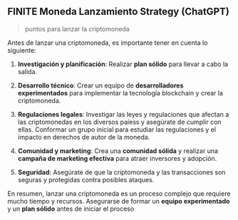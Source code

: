 ## FINITE Moneda Lanzamiento Strategy (ChatGPT)

> puntos para lanzar la criptomoneda

Antes de lanzar una criptomoneda, es importante tener en cuenta lo siguiente:

1.  **Investigación y planificación**:  Realizar  **plan sólido** para llevar a cabo la salida.
    
2.  **Desarrollo técnico**: Crear un equipo de  **desarrolladores experimentados** para implementar la tecnología blockchain y crear la criptomoneda.
    
3.  **Regulaciones legales**: Investigar las leyes y regulaciones que afectan a las criptomonedas en los diversos paíess y asegúrate de cumplir con ellas. Conformar un grupo inicial para estudiar las regulaciones y el impacto en derechos de autor de la moneda.
    
4.  **Comunidad y marketing**: Crea una **comunidad sólida** y realizar una **campaña de marketing efectiva** para atraer inversores y adopción.
    
5.  **Seguridad**: Asegúrate de que la criptomoneda y las transacciones son seguras y protegidas contra posibles ataques.
    

En resumen, lanzar una criptomoneda es un proceso complejo que requiere mucho tiempo y recursos. Asegurarse de formar un **equipo experimentado** y un **plan sólido** antes de iniciar el proceso